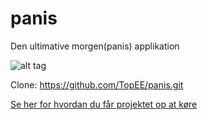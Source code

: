 panis
=====

Den ultimative morgen(panis) applikation

![alt tag](http://aktivtraening.dk/files/bonnier-atr/imagecache/430x250/Mysli-morgenmad.jpg)

Clone: https://github.com/TopEE/panis.git

[Se her for hvordan du får projektet op at køre](src/main/readme.md)
